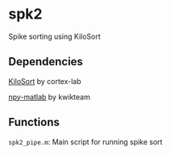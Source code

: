 # spk2
Spike sorting using KiloSort

## Dependencies
[KiloSort](https://github.com/cortex-lab/KiloSort) by cortex-lab

[npy-matlab](https://github.com/kwikteam/npy-matlab) by kwikteam

## Functions
`spk2_pipe.m`: Main script for running spike sort

